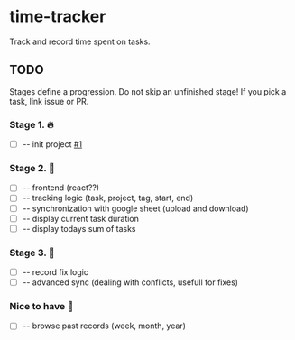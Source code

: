 # time-tracker
Track and record time spent on tasks.

## TODO
Stages define a progression. Do not skip an unfinished stage! If you pick a task, link issue or PR.
### Stage 1. :fire: <!--- https://github.com/ikatyang/emoji-cheat-sheet/blob/master/README.md#symbols -->
 * [ ] -- init project [#1](https://github.com/revolko/time-tracker/issues/1)

### Stage 2. :stop_sign:
 * [ ] -- frontend (react??)
 * [ ] -- tracking logic (task, project, tag, start, end)
 * [ ] -- synchronization with google sheet (upload and download)
 * [ ] -- display current task duration
 * [ ] -- display todays sum of tasks

### Stage 3. :stop_sign:
 * [ ] -- record fix logic
 * [ ] -- advanced sync (dealing with conflicts, usefull for fixes)

### Nice to have :rainbow:
 * [ ] -- browse past records (week, month, year)
